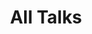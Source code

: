---
layout: talks-index
permalink: /talks/
title: All Talks
tagline: A List of Talks
tags: [talks]
---